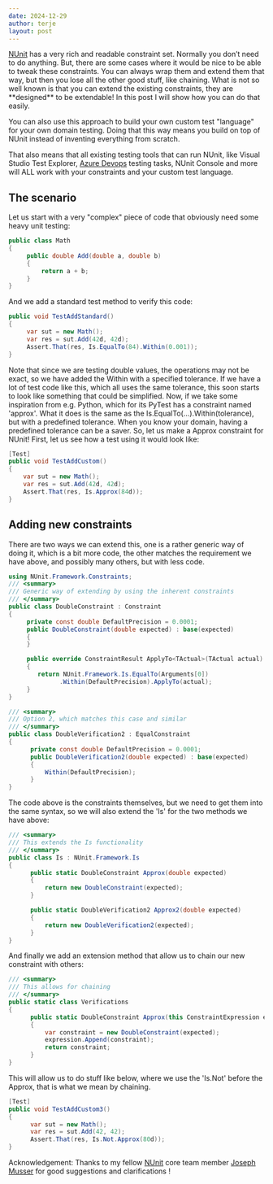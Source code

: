 ```yaml
---
date: 2024-12-29
author: terje
layout: post
---
```




[NUnit](http://nunit.org/) has a very rich and readable constraint set.  Normally you don’t need to do anything. But, there are some cases where it would be nice to be able to tweak these constraints.  You can always wrap them and extend them that way, but then you lose all the other good stuff, like chaining.  What is not so well known is that you can extend the existing constraints, they are \*\*designed\** to be extendable!   In this post I will show how you can do that easily.

<!--more-->

You can also use this approach to build your own custom test "language" for your own domain testing. Doing that this way means you build on top of NUnit instead of inventing everything from scratch.

That also means that all existing testing tools that can run NUnit, like Visual Studio Test Explorer, [Azure Devops](https://azure.microsoft.com/en-us/services/devops/) testing tasks, NUnit Console and more will ALL work with your constraints and your custom test language.

## The scenario

Let us start with a very "complex" piece of code that obviously need some heavy unit testing:

```cs
public class Math
{
     public double Add(double a, double b)
     {
         return a + b;
     }
}
```

And we add a standard test method to verify this code:

```cs
public void TestAddStandard()
{
     var sut = new Math();
     var res = sut.Add(42d, 42d);
     Assert.That(res, Is.EqualTo(84).Within(0.001));
}
```

Note that since we are testing double values, the operations may not be exact, so we have added the Within with a specified tolerance.  If we have a lot of test code like this, which all uses the same tolerance, this soon starts to look like something that could be simplified. Now, if we take some inspiration from e.g. Python, which for its PyTest has a constraint named 'approx'.  What it does is the same as the Is.EqualTo(...).Within(tolerance), but with a predefined tolerance. When you know your domain, having a predefined tolerance can be a saver.  So, let us make a Approx constraint for NUnit! First, let us see how a test using it would look like:

```cs
[Test]
public void TestAddCustom()
{
    var sut = new Math();
    var res = sut.Add(42d, 42d);
    Assert.That(res, Is.Approx(84d));
}
```

## Adding new constraints

There are two ways we can extend this, one is a rather generic way of doing it, which is a bit more code, the other matches the requirement we have above, and possibly many others, but with less code.

```cs
using NUnit.Framework.Constraints;
/// <summary>
/// Generic way of extending by using the inherent constraints
/// </summary>
public class DoubleConstraint : Constraint
{
     private const double DefaultPrecision = 0.0001;
     public DoubleConstraint(double expected) : base(expected)
     {
     }

     public override ConstraintResult ApplyTo<TActual>(TActual actual)
     {
        return NUnit.Framework.Is.EqualTo(Arguments[0])
              .Within(DefaultPrecision).ApplyTo(actual);
     }
}

/// <summary>
/// Option 2, which matches this case and similar
/// </summary>
public class DoubleVerification2 : EqualConstraint
{
      private const double DefaultPrecision = 0.0001;
      public DoubleVerification2(double expected) : base(expected)
      {
          Within(DefaultPrecision);
      }
}
```

The code above is the constraints themselves, but we need to get them into the same syntax, so we will also extend the 'Is'  for the two methods we have above:

```cs
/// <summary>
/// This extends the Is functionality
/// </summary>
public class Is : NUnit.Framework.Is
{
      public static DoubleConstraint Approx(double expected)
      {
          return new DoubleConstraint(expected);
      }

      public static DoubleVerification2 Approx2(double expected)
      {
          return new DoubleVerification2(expected);
      }
}
```

And finally we add an extension method that allow us to chain our new constraint with others:

```cs
/// <summary>
/// This allows for chaining
/// </summary>
public static class Verifications
{
      public static DoubleConstraint Approx(this ConstraintExpression expression, double expected)
      { 
          var constraint = new DoubleConstraint(expected);
          expression.Append(constraint);
          return constraint;
      }
}
```

This will allow us to do stuff like below, where we use the 'Is.Not' before the Approx, that is what we mean by chaining.

```cs
[Test]
public void TestAddCustom3()
{
      var sut = new Math();
      var res = sut.Add(42, 42);
      Assert.That(res, Is.Not.Approx(80d));
}
```

  Acknowledgement: Thanks to my fellow [NUnit](http://nunit.org/) core team member [Joseph Musser](https://github.com/jnm2) for good suggestions and clarifications !